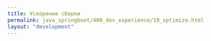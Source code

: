 ```yaml
---
title: Ускорение сборки
permalink: java_springboot/400_dev_experience/10_optimize.html
layout: "development"
---
```


